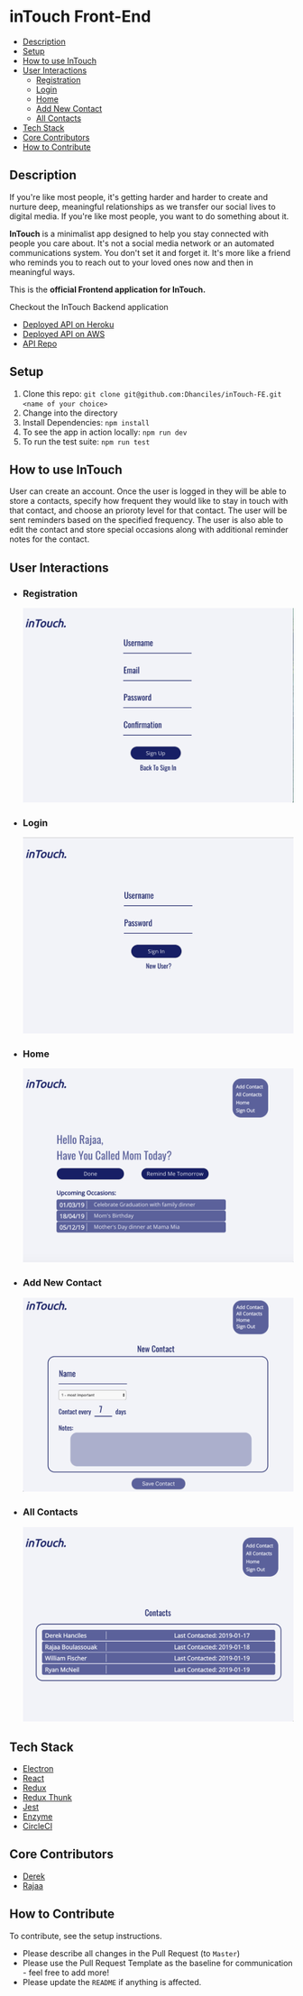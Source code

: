 # inTouch Front-End

* [Description](#description)
* [Setup](#Setup)
* [How to use InTouch](#How-to-use-InTouch)
* [User Interactions](#User-Interactions)
  * [Registration](#Registration)
  * [Login](#Login)
  * [Home](#Home)
  * [Add New Contact](#Add-New-Contact)
  * [All Contacts](#All-Contacts)
* [Tech Stack](#Tech-Stack)
* [Core Contributors](#Core-Contributors)
* [How to Contribute](#How-to-Contribute)

## Description

If you're like most people, it's getting harder and harder to create and nurture deep, meaningful relationships as we transfer our social lives to digital media. If you're like most people, you want to do something about it.

**InTouch** is a minimalist app designed to help you stay connected with people you care about. It's not a social media network or an automated communications system. You don't set it and forget it. It's more like a friend who reminds you to reach out to your loved ones now and then in meaningful ways.

This is the **official Frontend application for InTouch.**

Checkout the InTouch Backend application
* [Deployed API on Heroku](https://in-touch-dev.herokuapp.com/api/v1/data/)
* [Deployed API on AWS](http://intouch-be-dev.us-west-2.elasticbeanstalk.com/api/v1/data/)
* [API Repo](https://github.com/ryan-mcneil/inTouch-BE)

## Setup
1. Clone this repo: `git clone git@github.com:Dhanciles/inTouch-FE.git <name of your choice>`
1. Change into the directory
1. Install Dependencies: `npm install`
1. To see the app in action locally: `npm run dev`
1. To run the test suite: `npm run test`

## How to use InTouch
User can create an account. Once the user is logged in they will be able to store a contacts, specify how frequent they would like to stay in touch with that contact, and choose an prioroty level for that contact. The user will be sent reminders based on the specified frequency. The user is also able to edit the contact and store special occasions along with additional reminder notes for the contact.

## User Interactions

* ### Registration

  ![](images/Screen%20Shot%202019-02-21%20at%2012.35.49%20PM.png)
  
* ### Login

  ![](images/Screen%20Shot%202019-02-21%20at%2012.35.29%20PM.png)
  
* ### Home 

  ![](images/Screen%20Shot%202019-02-21%20at%2012.36.28%20PM.png)
  
* ### Add New Contact

  ![](images/Screen%20Shot%202019-02-21%20at%2012.36.49%20PM.png)
  
* ### All Contacts

  ![](images/Screen%20Shot%202019-02-21%20at%2012.36.10%20PM.png)

## Tech Stack
* [Electron](https://electronjs.org/)
* [React](https://reactjs.org/)
* [Redux](https://redux.js.org/)
* [Redux Thunk](https://github.com/reduxjs/redux-thunk)
* [Jest](https://jestjs.io/)
* [Enzyme](https://airbnb.io/enzyme/)
* [CircleCI](https://circleci.com/)

## Core Contributors
* [Derek](https://github.com/Dhanciles)
* [Rajaa](https://github.com/RajaaBoulassouak)

## How to Contribute
To contribute, see the setup instructions.
* Please describe all changes in the Pull Request (to `Master`)
* Please use the Pull Request Template as the baseline for communication - feel free to add more!
* Please update the `README` if anything is affected.
